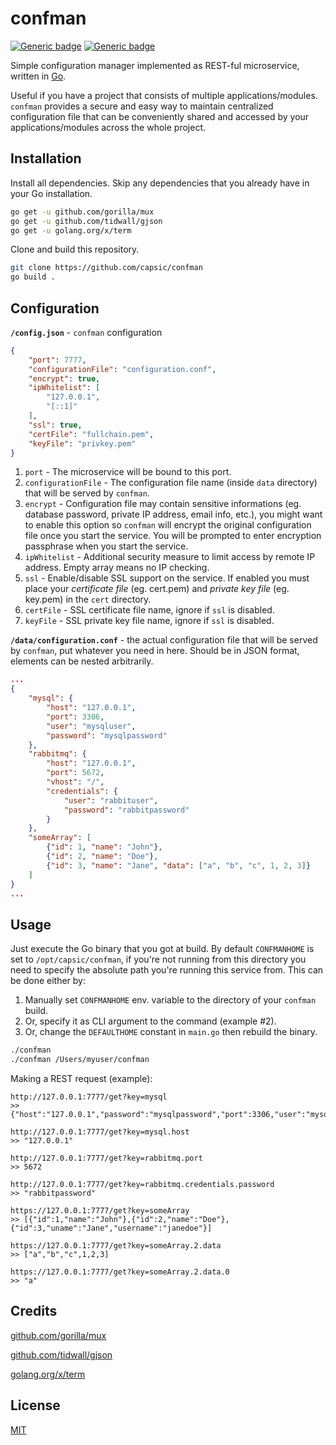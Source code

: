 
# confman
[![Generic badge](https://img.shields.io/badge/License-MIT-blue.svg)](https://github.com/capsic/confman/blob/main/LICENSE) [![Generic badge](https://img.shields.io/badge/Made_with-Go-green.svg)](https://go.dev)

Simple configuration manager implemented as REST-ful microservice, written in [Go](https://go.dev/).

Useful if you have a project that consists of multiple applications/modules. `confman` provides a secure and easy way to maintain centralized configuration file that can be conveniently shared and accessed by your applications/modules across the whole project.

## Installation

Install all dependencies.
Skip any dependencies that you already have in your Go installation.

```bash
go get -u github.com/gorilla/mux
go get -u github.com/tidwall/gjson
go get -u golang.org/x/term
```

Clone and build this repository.

```bash
git clone https://github.com/capsic/confman
go build .
```

## Configuration
**`/config.json`** - `confman` configuration

```json
{
    "port": 7777,
    "configurationFile": "configuration.conf",
    "encrypt": true,
    "ipWhitelist": [
        "127.0.0.1",
        "[::1]"
    ],
    "ssl": true,
    "certFile": "fullchain.pem",
    "keyFile": "privkey.pem"
}
```
1. `port` - The microservice will be bound to this port.
2. `configurationFile` - The configuration file name (inside `data` directory) that will be served by `confman`.
3. `encrypt` - Configuration file may contain sensitive informations (eg. database password, private IP address, email info, etc.), you might want to enable this option so `confman` will encrypt the original configuration file once you start the service. You will be prompted to enter encryption passphrase when you start the service. 
4. `ipWhitelist` - Additional security measure to limit access by remote IP address. Empty array means no IP checking.
5. `ssl` - Enable/disable SSL support on the service. If enabled you must place your *certificate file* (eg. cert.pem) and *private key file* (eg. key.pem) in the `cert` directory.
6. `certFile` - SSL certificate file name, ignore if `ssl` is disabled.
7. `keyFile` - SSL private key file name, ignore if `ssl` is disabled.


**`/data/configuration.conf`** - the actual configuration file that will be served by `confman`, put whatever you need in here. Should be in JSON format, elements can be nested arbitrarily.
```json
...
{
    "mysql": {
        "host": "127.0.0.1",
        "port": 3306,
        "user": "mysqluser",
        "password": "mysqlpassword"
    },
    "rabbitmq": {
        "host": "127.0.0.1",
        "port": 5672,
        "vhost": "/",
        "credentials": {
            "user": "rabbituser",
            "password": "rabbitpassword"
        }
    },
    "someArray": [
        {"id": 1, "name": "John"},
        {"id": 2, "name": "Doe"},
        {"id": 3, "name": "Jane", "data": ["a", "b", "c", 1, 2, 3]}
    ]
}
...
```

## Usage

Just execute the Go binary that you got at build.
By default `CONFMANHOME` is set to `/opt/capsic/confman`, if you're not running from this directory you need to specify the absolute path you're running this service from. This can be done either by:

1. Manually set `CONFMANHOME` env. variable to the directory of your `confman` build.
2. Or, specify it as CLI argument to the command (example #2).
3. Or, change the `DEFAULTHOME` constant in `main.go` then rebuild the binary.

```bash
./confman
./confman /Users/myuser/confman
```

Making a REST request (example):
```
http://127.0.0.1:7777/get?key=mysql
>> {"host":"127.0.0.1","password":"mysqlpassword","port":3306,"user":"mysqluser"}

http://127.0.0.1:7777/get?key=mysql.host
>> "127.0.0.1"

http://127.0.0.1:7777/get?key=rabbitmq.port
>> 5672

http://127.0.0.1:7777/get?key=rabbitmq.credentials.password
>> "rabbitpassword"

https://127.0.0.1:7777/get?key=someArray
>> [{"id":1,"name":"John"},{"id":2,"name":"Doe"},{"id":3,"uname":"Jane","username":"janedoe"}]

https://127.0.0.1:7777/get?key=someArray.2.data
>> ["a","b","c",1,2,3]

https://127.0.0.1:7777/get?key=someArray.2.data.0
>> "a"
```

## Credits
[github.com/gorilla/mux](https://github.com/gorilla/mux)

[github.com/tidwall/gjson](https://github.com/tidwall/gjson)

[golang.org/x/term](https://pkg.go.dev/golang.org/x/term)


## License
[MIT](https://github.com/capsic/confman/blob/main/LICENSE)

